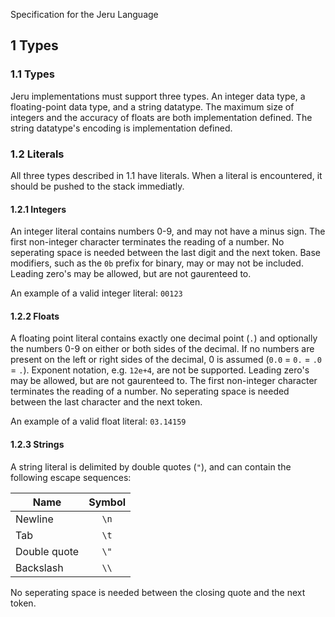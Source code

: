 Specification for the Jeru Language

## 1 Types
### 1.1 Types
Jeru implementations must support three types. An integer data type, a floating-point data type, and a string datatype.
The maximum size of integers and the accuracy of floats are both implementation defined.
The string datatype's encoding is implementation defined.

### 1.2 Literals
All three types described in 1.1 have literals.
When a literal is encountered, it should be pushed to the stack immediatly.
#### 1.2.1 Integers
An integer literal contains numbers 0-9, and may not have a minus sign. The first non-integer character terminates the reading of
a number. No seperating space is needed between the last digit and the next token.
Base modifiers, such as the `0b` prefix for binary, may or may not be included. Leading zero's may be allowed, but are not
gaurenteed to.

An example of a valid integer literal: `00123`
#### 1.2.2 Floats
A floating point literal contains exactly one decimal point (`.`) and optionally the numbers 0-9 on either or both sides of the
decimal. If no numbers are present on the left or right sides of the decimal, 0 is assumed (`0.0` = `0.` = `.0` = `.`).
Exponent notation, e.g. `12e+4`, are not be supported. Leading zero's may be allowed, but are not gaurenteed to. The first
non-integer character terminates the reading of a number. No seperating space is needed between the last character and the next
token.

An example of a valid float literal: `03.14159`
#### 1.2.3 Strings
A string literal is delimited by double quotes (`"`), and can contain the following escape sequences:

|     Name     |    Symbol    |
|--------------|:------------:|
| Newline      |     `\n`     |
| Tab          |     `\t`     |
| Double quote |     `\"`     |
| Backslash    |     `\\`     |

No seperating space is needed between the closing quote and the next token.
